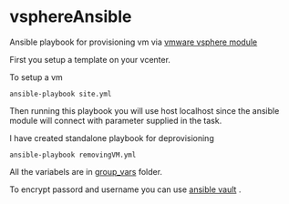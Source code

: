 # vsphereAnsible
Ansible playbook for provisioning vm via [vmware vsphere module](https://docs.ansible.com/ansible/latest/modules/vmware_guest_module.html) 

First you setup a template on your vcenter.

To setup a vm 
```
ansible-playbook site.yml
```
Then running this playbook you will use host localhost since 
the ansible module will connect with parameter supplied in the task.

I have created standalone playbook for deprovisioning 
```
ansible-playbook removingVM.yml     
```

All the variabels are in [group_vars](/group_vars/all) folder. 

To encrypt passord and username you can use [ansible vault](https://docs.ansible.com/ansible/latest/user_guide/vault.html) .

